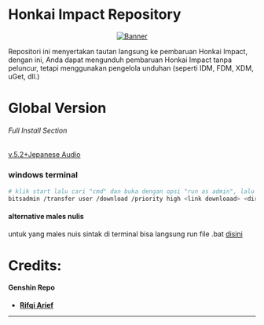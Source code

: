# Honkai Impact Repository
<p align="center">
<a href="https://github.com/zamprjkt/Honkai-Impact-3rd-Repository/raw/main/852886.png"><img src="https://github.com/zamprjkt/Honkai-Impact-3rd-Repository/raw/main/852886.png" title="Banner"/></a>
</p>

Repositori ini menyertakan tautan langsung ke pembaruan Honkai Impact, dengan ini, Anda dapat mengunduh pembaruan Honkai Impact tanpa peluncur, tetapi menggunakan pengelola unduhan (seperti IDM, FDM, XDM, uGet, dll.)


# Global Version

###### Full Install Section
[v.5.2+Jepanese Audio](https://cdn.winten.workers.dev/2:/Data/HI3_GLB_5.2_JAPANESEAUDIO.iso)

### windows terminal ###

```bash
# klik start lalu cari "cmd" dan buka dengan opsi "run as admin", lalu ketikan perintah berikut
bitsadmin /transfer user /download /priority high <link downloaad> <direktori\nama.file>
```
#### alternative males nulis
untuk yang males nuis sintak di terminal bisa langsung run file .bat [disini](https://github.com/zamprjkt/Honkai-Impact-3rd-Repository/releases/tag/Global.rev)


Credits:
=======
#### Genshin Repo
 * [**Rifqi Arief**](https://https://github.com/rapdodge)

---------------------------------------------------------------------------------------
